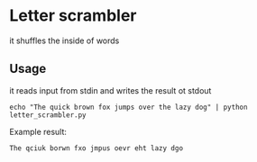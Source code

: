 # Letter scrambler

it shuffles the inside of words

## Usage

it reads input from stdin and writes the result ot stdout

```shell
echo "The quick brown fox jumps over the lazy dog" | python letter_scrambler.py
```

Example result:

```text
The qciuk borwn fxo jmpus oevr eht lazy dgo
```

